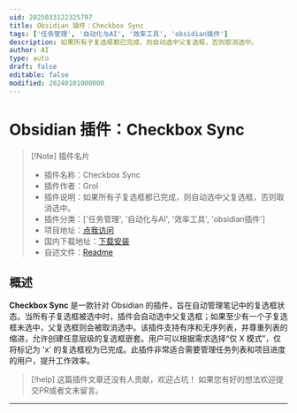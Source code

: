 ```yaml
---
uid: 2025033122325797
title: Obsidian 插件：Checkbox Sync
tags: ['任务管理', '自动化与AI', '效率工具', 'obsidian插件']
description: 如果所有子复选框都已完成，则自动选中父复选框，否则取消选中。
author: AI
type: auto
draft: false
editable: false
modified: 20240101000000
---
```


# Obsidian 插件：Checkbox Sync

> [!Note] 插件名片
> - 插件名称：Checkbox Sync
> - 插件作者：Grol
> - 插件说明：如果所有子复选框都已完成，则自动选中父复选框，否则取消选中。
> - 插件分类：['任务管理', '自动化与AI', '效率工具', 'obsidian插件']
> - 项目地址：[点我访问](https://github.com/groldsf/obsidian_check_plugin)
> - 国内下载地址：[下载安装](https://pkmer.cn/products/plugin/pluginMarket/?checkbox-sync)
> - 自述文件：[Readme](https://ghproxy.net/https://raw.githubusercontent.com/groldsf/obsidian_check_plugin/master/README.md)



## 概述

**Checkbox Sync** 是一款针对 Obsidian 的插件，旨在自动管理笔记中的复选框状态。当所有子复选框被选中时，插件会自动选中父复选框；如果至少有一个子复选框未选中，父复选框则会被取消选中。该插件支持有序和无序列表，并尊重列表的缩进，允许创建任意层级的复选框嵌套。用户可以根据需求选择“仅 X 模式”，仅将标记为 'x' 的复选框视为已完成。此插件非常适合需要管理任务列表和项目进度的用户，提升工作效率。


> [!help] 
> 这篇插件文章还没有人贡献，欢迎占坑！
> 如果您有好的想法欢迎提交PR或者文末留言。
> 

---



